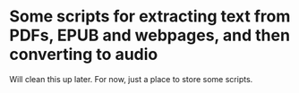 # Some scripts for extracting text from PDFs, EPUB and webpages, and then converting to audio

Will clean this up later. For now, just a place to store some scripts.
